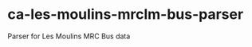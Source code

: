 ca-les-moulins-mrclm-bus-parser
===============================

Parser for Les Moulins MRC Bus data

